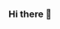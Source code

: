### Hi there 👋

<!--
**RahulGangurde1698/RahulGangurde1698** is a ✨ _special_ ✨ repository because its `README.md` (this file) appears on your GitHub profile.

 <img src="https://github.com/TheDudeThatCode/TheDudeThatCode/blob/master/Assets/Hi.gif" width="29px"> <a href="https://www.linkedin.com/in/tarun-rakhunde-a65aa5228/" target="blank"><img align="right" src="https://cdn.jsdelivr.net/npm/simple-icons@3.0.1/icons/linkedin.svg" alt="tarun-rakhunde" height="30" width="30" /></a>&nbsp;

<p align="center">
      <img src="https://miro.medium.com/max/680/0*7Q3yvSIv_t0ioJ-Z.gif" margin="auto" width="50%" />
</p>

### <img src="https://github.com/TheDudeThatCode/TheDudeThatCode/blob/master/Assets/Developer.gif" width="45px"> About Me:
A Full-stack web developer, creative coder and self-proclaimed designer who specializes in front-end development. I make it my mission to translate user-focused designs into pixel-perfect websites or applications that run blazing fast.
- 🏦 I'm a Full Stack Web Developer
      <img src="https://media.giphy.com/media/WUlplcMpOCEmTGBtBW/giphy.gif" width="30">
- 💻 I use
- 🌐 Checkout my [portfolio](https://tarunr.vercel.app/)
- 📖 I am currently reading Rich Dad Poor Dad by Robert Kiyosaki
- 💬 Talk to me about silicon valley, startups, movies & series.
- 📧 Contact me at: [gangurderahul26@gmail.com](mailto:gangurderahul26@gmail.com)
